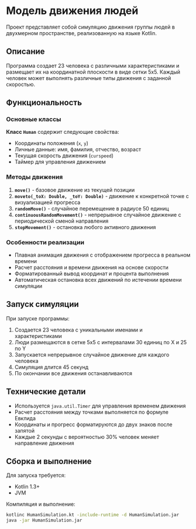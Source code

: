 # Модель движения людей

Проект представляет собой симуляцию движения группы людей в двухмерном пространстве, реализованную на языке Kotlin.

## Описание

Программа создает 23 человека с различными характеристиками и размещает их на координатной плоскости в виде сетки 5x5. Каждый человек может выполнять различные типы движения с заданной скоростью.

## Функциональность

### Основные классы

**Класс `Human`** содержит следующие свойства:
- Координаты положения (`x`, `y`)
- Личные данные: имя, фамилия, отчество, возраст
- Текущая скорость движения (`curspeed`)
- Таймер для управления движением

### Методы движения

1. **`move()`** - базовое движение из текущей позиции
2. **`moveto(_toX: Double, _toY: Double)`** - движение к конкретной точке с визуализацией прогресса
3. **`randomMove()`** - случайное перемещение в радиусе 50 единиц
4. **`continuousRandomMovement()`** - непрерывное случайное движение с периодической сменой направления
5. **`stopMovement()`** - остановка любого активного движения

### Особенности реализации

- Плавная анимация движения с отображением прогресса в реальном времени
- Расчет расстояния и времени движения на основе скорости
- Форматированный вывод координат и процента выполнения
- Автоматическая остановка всех движений по истечении времени симуляции

## Запуск симуляции

При запуске программы:
1. Создается 23 человека с уникальными именами и характеристиками
2. Люди размещаются в сетке 5x5 с интервалами 30 единиц по X и 25 по Y
3. Запускается непрерывное случайное движение для каждого человека
4. Симуляция длится 45 секунд
5. По окончании все движения останавливаются

## Технические детали

- Используется `java.util.Timer` для управления временем движения
- Расчет расстояния между точками выполняется по формуле Евклида
- Координаты и прогресс форматируются до двух знаков после запятой
- Каждые 2 секунды с вероятностью 30% человек меняет направление движения

## Сборка и выполнение

Для запуска требуется:
- Kotlin 1.3+
- JVM

Компиляция и выполнение:
```bash
kotlinc HumanSimulation.kt -include-runtime -d HumanSimulation.jar
java -jar HumanSimulation.jar
